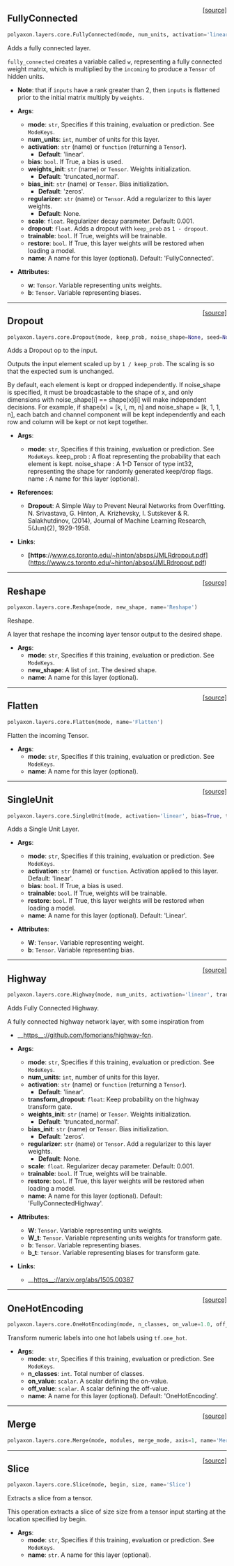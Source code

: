 <span style="float:right;">[[source]](https://github.com/polyaxon/polyaxon/blob/master/polyaxon/layers/core.py#L19)</span>
## FullyConnected

```python
polyaxon.layers.core.FullyConnected(mode, num_units, activation='linear', bias=True, weights_init='truncated_normal', bias_init='zeros', regularizer=None, scale=0.001, dropout=None, trainable=True, restore=True, name='FullyConnected')
```

Adds a fully connected layer.

`fully_connected` creates a variable called `w`, representing a fully
connected weight matrix, which is multiplied by the `incoming` to produce a
`Tensor` of hidden units.

- __Note__: that if `inputs` have a rank greater than 2, then `inputs` is flattened
prior to the initial matrix multiply by `weights`.

- __Args__:
	- __mode__: `str`, Specifies if this training, evaluation or prediction. See `ModeKeys`.
	- __num_units__: `int`, number of units for this layer.
	- __activation__: `str` (name) or `function` (returning a `Tensor`).
		- __Default__: 'linear'.
	- __bias__: `bool`. If True, a bias is used.
	- __weights_init__: `str` (name) or `Tensor`. Weights initialization.
		- __Default__: 'truncated_normal'.
	- __bias_init__: `str` (name) or `Tensor`. Bias initialization.
		- __Default__: 'zeros'.
	- __regularizer__: `str` (name) or `Tensor`. Add a regularizer to this layer weights.
		- __Default__: None.
	- __scale__: `float`. Regularizer decay parameter. Default: 0.001.
	- __dropout__: `float`. Adds a dropout with `keep_prob` as `1 - dropout`.
	- __trainable__: `bool`. If True, weights will be trainable.
	- __restore__: `bool`. If True, this layer weights will be restored when
		loading a model.
	- __name__: A name for this layer (optional). Default: 'FullyConnected'.

- __Attributes__:
	- __w__: `Tensor`. Variable representing units weights.
	- __b__: `Tensor`. Variable representing biases.


----

<span style="float:right;">[[source]](https://github.com/polyaxon/polyaxon/blob/master/polyaxon/layers/core.py#L126)</span>
## Dropout

```python
polyaxon.layers.core.Dropout(mode, keep_prob, noise_shape=None, seed=None, name='Dropout')
```

Adds a Dropout op to the input.

Outputs the input element scaled up by `1 / keep_prob`. The scaling is so
that the expected sum is unchanged.

By default, each element is kept or dropped independently. If noise_shape
is specified, it must be broadcastable to the shape of x, and only dimensions
with noise_shape[i] == shape(x)[i] will make independent decisions. For
example, if shape(x) = [k, l, m, n] and noise_shape = [k, 1, 1, n], each
batch and channel component will be kept independently and each row and column
will be kept or not kept together.

- __Args__:
	- __mode__: `str`, Specifies if this training, evaluation or prediction. See `ModeKeys`.
	keep_prob : A float representing the probability that each element
		is kept.
	noise_shape : A 1-D Tensor of type int32, representing the shape for
		randomly generated keep/drop flags.
	name : A name for this layer (optional).

- __References__:
	- __Dropout__: A Simple Way to Prevent Neural Networks from Overfitting.
	N. Srivastava, G. Hinton, A. Krizhevsky, I. Sutskever & R. Salakhutdinov,
	(2014), Journal of Machine Learning Research, 5(Jun)(2), 1929-1958.

- __Links__:
  - __[https__://www.cs.toronto.edu/~hinton/absps/JMLRdropout.pdf]
	(https://www.cs.toronto.edu/~hinton/absps/JMLRdropout.pdf)


----

<span style="float:right;">[[source]](https://github.com/polyaxon/polyaxon/blob/master/polyaxon/layers/core.py#L190)</span>
## Reshape

```python
polyaxon.layers.core.Reshape(mode, new_shape, name='Reshape')
```

Reshape.

A layer that reshape the incoming layer tensor output to the desired shape.

- __Args__:
	- __mode__: `str`, Specifies if this training, evaluation or prediction. See `ModeKeys`.
	- __new_shape__: A list of `int`. The desired shape.
	- __name__: A name for this layer (optional).


----

<span style="float:right;">[[source]](https://github.com/polyaxon/polyaxon/blob/master/polyaxon/layers/core.py#L218)</span>
## Flatten

```python
polyaxon.layers.core.Flatten(mode, name='Flatten')
```

Flatten the incoming Tensor.

- __Args__:
	- __mode__: `str`, Specifies if this training, evaluation or prediction. See `ModeKeys`.
	- __name__: A name for this layer (optional).


----

<span style="float:right;">[[source]](https://github.com/polyaxon/polyaxon/blob/master/polyaxon/layers/core.py#L244)</span>
## SingleUnit

```python
polyaxon.layers.core.SingleUnit(mode, activation='linear', bias=True, trainable=True, restore=True, name='Linear')
```

Adds a Single Unit Layer.

- __Args__:
	- __mode__: `str`, Specifies if this training, evaluation or prediction. See `ModeKeys`.
	- __activation__: `str` (name) or `function`. Activation applied to this layer. Default: 'linear'.
	- __bias__: `bool`. If True, a bias is used.
	- __trainable__: `bool`. If True, weights will be trainable.
	- __restore__: `bool`. If True, this layer weights will be restored when
		loading a model.
	- __name__: A name for this layer (optional). Default: 'Linear'.

- __Attributes__:
	- __W__: `Tensor`. Variable representing weight.
	- __b__: `Tensor`. Variable representing bias.


----

<span style="float:right;">[[source]](https://github.com/polyaxon/polyaxon/blob/master/polyaxon/layers/core.py#L314)</span>
## Highway

```python
polyaxon.layers.core.Highway(mode, num_units, activation='linear', transform_dropout=None, weights_init='truncated_normal', bias_init='zeros', regularizer=None, scale=0.001, trainable=True, restore=True, name='FullyConnectedHighway')
```

Adds Fully Connected Highway.

A fully connected highway network layer, with some inspiration from
- __[https__://github.com/fomorians/highway-fcn](https://github.com/fomorians/highway-fcn).

- __Args__:
	- __mode__: `str`, Specifies if this training, evaluation or prediction. See `ModeKeys`.
	- __num_units__: `int`, number of units for this layer.
	- __activation__: `str` (name) or `function` (returning a `Tensor`).
		- __Default__: 'linear'.
	- __transform_dropout__: `float`: Keep probability on the highway transform gate.
	- __weights_init__: `str` (name) or `Tensor`. Weights initialization.
		- __Default__: 'truncated_normal'.
	- __bias_init__: `str` (name) or `Tensor`. Bias initialization.
		- __Default__: 'zeros'.
	- __regularizer__: `str` (name) or `Tensor`. Add a regularizer to this layer weights.
		- __Default__: None.
	- __scale__: `float`. Regularizer decay parameter. Default: 0.001.
	- __trainable__: `bool`. If True, weights will be trainable.
	- __restore__: `bool`. If True, this layer weights will be restored when
		loading a model.
	- __name__: A name for this layer (optional). Default: 'FullyConnectedHighway'.

- __Attributes__:
	- __W__: `Tensor`. Variable representing units weights.
	- __W_t__: `Tensor`. Variable representing units weights for transform gate.
	- __b__: `Tensor`. Variable representing biases.
	- __b_t__: `Tensor`. Variable representing biases for transform gate.

- __Links__:
	- __[https__://arxiv.org/abs/1505.00387](https://arxiv.org/abs/1505.00387)


----

<span style="float:right;">[[source]](https://github.com/polyaxon/polyaxon/blob/master/polyaxon/layers/core.py#L436)</span>
## OneHotEncoding

```python
polyaxon.layers.core.OneHotEncoding(mode, n_classes, on_value=1.0, off_value=0.0, name='OneHotEncoding')
```

Transform numeric labels into one hot labels using `tf.one_hot`.

- __Args__:
	- __mode__: `str`, Specifies if this training, evaluation or prediction. See `ModeKeys`.
	- __n_classes__: `int`. Total number of classes.
	- __on_value__: `scalar`. A scalar defining the on-value.
	- __off_value__: `scalar`. A scalar defining the off-value.
	- __name__: A name for this layer (optional). Default: 'OneHotEncoding'.


----

<span style="float:right;">[[source]](https://github.com/polyaxon/polyaxon/blob/master/polyaxon/layers/core.py#L495)</span>
## Merge

```python
polyaxon.layers.core.Merge(mode, modules, merge_mode, axis=1, name='Merge')
```


----

<span style="float:right;">[[source]](https://github.com/polyaxon/polyaxon/blob/master/polyaxon/layers/core.py#L468)</span>
## Slice

```python
polyaxon.layers.core.Slice(mode, begin, size, name='Slice')
```

Extracts a slice from a tensor.

This operation extracts a slice of size size from a tensor input starting at
the location specified by begin.

- __Args__:
	- __mode__: `str`, Specifies if this training, evaluation or prediction. See `ModeKeys`.
	- __name__: `str`. A name for this layer (optional).
